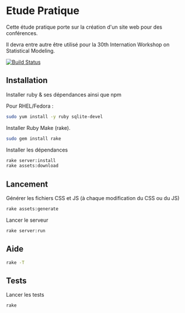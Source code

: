 Etude Pratique
==============

Cette étude pratique porte sur la création d'un site web pour des conférences.

Il devra entre autre être utilisé pour la 30th Internation Workshop on Statistical Modeling.

[![Build Status](https://travis-ci.org/superboum/etude-pratique.svg?branch=master)](https://travis-ci.org/superboum/etude-pratique)

Installation
------------

Installer ruby & ses dépendances ainsi que npm

Pour RHEL/Fedora :

```bash
sudo yum install -y ruby sqlite-devel
```

Installer Ruby Make (rake).

```bash
sudo gem install rake
```

Installer les dépendances

```bash
rake server:install
rake assets:download
```

Lancement
---------

Générer les fichiers CSS et JS (à chaque modification du CSS ou du JS)

```bash
rake assets:generate
```

Lancer le serveur

```bash
rake server:run
```

Aide
----

```bash
rake -T
```

Tests
-----

Lancer les tests

```bash
rake
```
